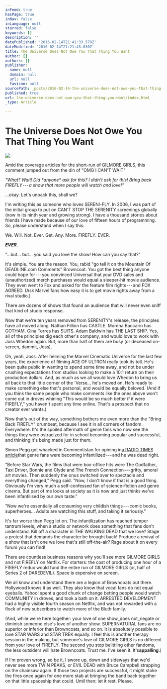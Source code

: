 ```yaml
---
inFeed: true
hasPage: true
inNav: false
inLanguage: null
starred: false
keywords: []
description: ''
datePublished: '2016-02-14T21:41:33.570Z'
dateModified: '2016-02-14T21:21:45.030Z'
title: The Universe Does Not Owe You That Thing You Want
author: []
authors: []
publisher:
  name: null
  domain: null
  url: null
  favicon: null
sourcePath: _posts/2016-02-14-the-universe-does-not-owe-you-that-thing-you-want.md
published: true
url: the-universe-does-not-owe-you-that-thing-you-want/index.html
_type: Article

---
```

# The Universe Does Not Owe You That Thing You Want
![](https://the-grid-user-content.s3-us-west-2.amazonaws.com/e5416707-5f66-4707-928d-2f72ceb08619.jpg)

Amid the coverage articles for the short-run of GILMORE GIRLS, this comment jumped out from the din of "OMG I CAN'T WAIT"

_"What? Wait! Did \*anyone\* ask for this? I didn't ask for this! Bring back FIREFLY --- a show that more people will watch and love!"_

...okay. Let's unpack this, shall we?

I'm writing this as someone who loves SERENI-FLY. In 2006, I was part of the initial group to put on CAN'T STOP THE SERENITY screenings globally (now in its ninth year and growing strong). I have a thousand stories about friends I have made because of our love of fifteen hours of programming. So, please understand when I say this:

We. Will. Not. Ever. Get. Any. More. FIREFLY. EVER.

**_EVER._**

"...but... but... you said you love the show! How can you say that?"

It's simple. You are the reason. You, rabid "go tell it on the Mountain Of DEADLINE.com Comments" Browncoat. You got the best thing anyone could hope for --- you convinced Universal that your DVD sales and (unauthorized) merch purchases would equal a sleeper-hit movie audience. They even went to Fox and asked for the feature film rights --- and FOX AGREED. (Ask Marvel fans how easy it is to get movie rights away from a rival studio.)

There are dozens of shows that found an audience that will never even sniff that kind of studio response.

Now that we're ten years removed from SERENITY's release, the principles have all moved along. Nathan Fillion has CASTLE. Morena Baccarin has GOTHAM. Gina Torres has SUITS. Adam Baldwin has THE LAST SHIP. Yes, all of the principles dig each other's company, and would love to work with Joss Whedon again. But, more than half of them are busy (or deceased on-screen, dammit, Joss).

Oh, yeah, Joss. After helming the Marvel Cinematic Universe for the last few years, the experience of filming AGE OF ULTRON really took its toll. He's been quite public in wanting to spend some time away, and not be under crushing expectations from studios looking to make a 10:1 return on their production dollars. And, as much as we all would love Whedon to bring us all back to that little corner of the 'Verse... he's moved on. He's ready to make something else that's personal, and would be equally beloved. (And if you think the same people who make comments like the ones above won't come out in droves whining "This would be so much better if it were FIREFLY," you haven't spent any time online. That's a prospect that no creator ever wants.)

Now that's out of the way, something bothers me even more than the "Bring Back FIREFLY" drumbeat, because I see it in all corners of fandom. Everywhere. It's the spoiled aftermath of genre fans who now see the things they were ostracized for in school becoming popular and successful, and thinking it's being made just for them.

Simon Pegg got whacked in Commentistan for opining in[a RADIO TIMES article][0]that genre fans were becoming infantilized --- and he was dead right.

"Before Star Wars, the films that were box-office hits were The Godfather, Taxi Driver, Bonnie and Clyde and The French Connection --- gritty, amoral art movies. Then suddenly the onus switched over to spectacle and everything changed," Pegg said. "Now, I don't know if that is a good thing. Obviously I'm very much a self-confessed fan of science-fiction and genre cinema. But part of me looks at society as it is now and just thinks we've been infantilised by our own taste."

"Now we're essentially all consuming very childish things --- comic books, superheroes... Adults are watching this stuff, and taking it seriously."

It's far worse than Pegg let on. The infantilization has reached temper tantrum levels, when a studio or network does something that fans don't understand. Kill off a character in THE WALKING DEAD that we love? Stage a protest that demands the character be brought back! Produce a revival of a show that isn't one we love that's still off-the-air? Rage about it on every forum you can find!

There are countless business reasons why you'll see more GILMORE GIRLS and not FIREFLY on Netflix. For starters: the cost of producing one hour of a FIREFLY redux would fund the entire run of GILMORE GIRLS (or, half of Series 2 of DAREDEVIL). Space is expensive on screen.

We all know and understand there are a legion of Browncoats out there. Hollywood knows it as well. They also know that vocal fans do not equal eyeballs. Yahoo! spent a good chunk of change betting people would watch COMMUNITY in droves, and took a bath on it. ARRESTED DEVELOPMENT had a highly visible fourth season on Netflix, and was not rewarded with a flock of new subscribers to watch more of the Bluth family.

(And, while we're here together: your love of one show_does not_negate or diminish someone else's love of another show. SUPERNATURAL fans are no superior or inferior than Browncoats, and so on. It is absolutely possible to love STAR WARS and STAR TREK equally. I feel this is another therapy session in the making, but someone's love of GILMORE GIRLS is no different from your love of FIREFLY. The second you stop belittling other fandoms, the less outsiders will hate Browncoats. Trust me. I've seen it. It's**appalling**.)

If I'm proven wrong, so be it. I swore up, down and sideways that we'd never see more TWIN PEAKS, or EVIL DEAD with Bruce Campbell strapping on the chainsaw again. If those two projects are successful, it might stoke the fires once again for one more stab at bringing the band back together on that little spaceship that could. Until then: let it rest. Please.

[0]: http://www.radiotimes.com/news/2015-05-19/simon-pegg-criticises-science-fiction-and-genre-films-for-dumbing-down-cinema